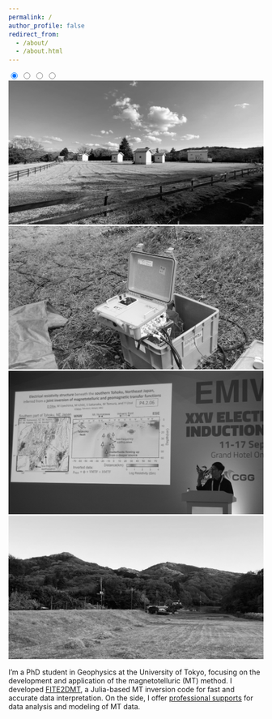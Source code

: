 ```yaml
---
permalink: /
author_profile: false
redirect_from: 
  - /about/
  - /about.html
---
```


<!-- Image Slider -->
<div class="image-slider">
  <input type="radio" id="slide1" name="slider" checked>
  <input type="radio" id="slide2" name="slider">
  <input type="radio" id="slide3" name="slider">
  <input type="radio" id="slide4" name="slider">
  
  <div class="slider-container">
    <div class="slide">
      <img src="/images/imageslider/slider-1.jpg" alt="Image 1">
    </div>
    <div class="slide">
      <img src="/images/imageslider/slider-2.jpg" alt="Image 2">
    </div>
    <div class="slide">
      <img src="/images/imageslider/slider-3.jpg" alt="Image 3">
    </div>
    <div class="slide">
      <img src="/images/imageslider/slider-4.jpg" alt="Image 4">
    </div>
  </div>

  <div class="slider-dots">
    <label for="slide1" class="dot"></label>
    <label for="slide2" class="dot"></label>
    <label for="slide3" class="dot"></label>
    <label for="slide4" class="dot"></label>
  </div>
</div>

<script>
let currentIndex = 0;
const slides = document.querySelectorAll('input[name="slider"]');
const totalSlides = slides.length;
let slideInterval;

function startSlider() {
  slideInterval = setInterval(() => {
    slides[currentIndex].checked = false; 
    currentIndex = (currentIndex + 1) % totalSlides; 
    slides[currentIndex].checked = true; 
  }, 5000); 
}

function resetSlider(index) {
  clearInterval(slideInterval);
  currentIndex = index;
  startSlider();
}

slides.forEach((slide, index) => {
  slide.addEventListener('change', () => resetSlider(index));
});

startSlider();
</script>

I’m a PhD student in Geophysics at the University of Tokyo, focusing on the development and application of the magnetotelluric (MT) method. I developed [FITE2DMT](https://dienodiba.com/FITE2DMT/), a Julia-based MT inversion code for fast and accurate data interpretation. On the side, I offer [professional supports](https://dienodiba.com/MTSolutions/) for data analysis and modeling of MT data.
 
